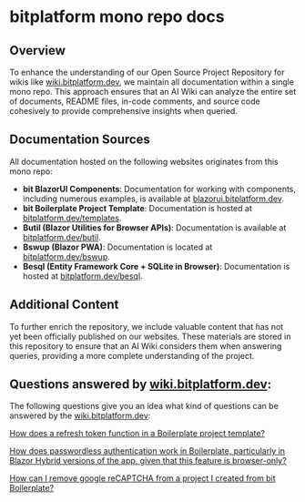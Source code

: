 # bitplatform mono repo docs

## Overview
To enhance the understanding of our Open Source Project Repository for wikis like [wiki.bitplatform.dev](https://wiki.bitplatform.dev), we maintain all documentation within a single mono repo. This approach ensures that an AI Wiki can analyze the entire set of documents, README files, in-code comments, and source code cohesively to provide comprehensive insights when queried.

## Documentation Sources
All documentation hosted on the following websites originates from this mono repo:

- **bit BlazorUI Components**: Documentation for working with components, including numerous examples, is available at [blazorui.bitplatform.dev](https://blazorui.bitplatform.dev/getting-started).
- **bit Boilerplate Project Template**: Documentation is hosted at [bitplatform.dev/templates](https://bitplatform.dev/templates).
- **Butil (Blazor Utilities for Browser APIs)**: Documentation is available at [bitplatform.dev/butil](https://bitplatform.dev/butil).
- **Bswup (Blazor PWA)**: Documentation is located at [bitplatform.dev/bswup](https://bitplatform.dev/bswup).
- **Besql (Entity Framework Core + SQLite in Browser)**: Documentation is hosted at [bitplatform.dev/besql](https://bitplatform.dev/besql).

## Additional Content
To further enrich the repository, we include valuable content that has not yet been officially published on our websites. These materials are stored in this repository to ensure that an AI Wiki considers them when answering queries, providing a more complete understanding of the project.

## Questions answered by [wiki.bitplatform.dev](https://wiki.bitplatform.dev):

The following questions give you an idea what kind of questions can be answered by the [wiki.bitplatform.dev](https://wiki.bitplatform.dev):

[How does a refresh token function in a Boilerplate project template?](https://wiki.bitplatform.dev/search/how-does-a-refresh-token-funct_415de9f3-9724-4c08-b74f-2a9c290a99a9#1)

[How does passwordless authentication work in Boilerplate, particularly in Blazor Hybrid versions of the app, given that this feature is browser-only?](https://wiki.bitplatform.dev/search/how-does-passwordless-authenti_79dfa280-bcff-4a2e-9178-504ce32b3082)

[How can I remove google reCAPTCHA from a project I created from bit Boilerplate?](https://wiki.bitplatform.dev/search/how-can-i-remove-google-recapt_ad8e1bec-48d5-4ce3-bd87-413ade2a420f)